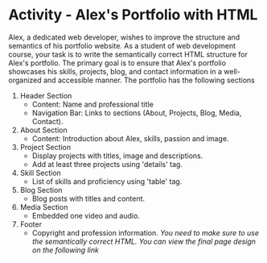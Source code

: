 # Activity - Alex's Portfolio with HTML


Alex, a dedicated web developer, wishes to improve the structure and semantics of his portfolio website. As a student of web development course, your task is to write the semantically correct HTML structure for Alex's portfolio. The primary goal is to ensure that Alex's portfolio showcases his skills, projects, blog, and contact information in a well-organized and accessible manner. The portfolio has the following sections


1. Header Section
   - Content: Name and professional title
   - Navigation Bar: Links to sections (About, Projects, Blog, Media, Contact).
2. About Section
   - Content: Introduction about Alex, skills, passion and image.
3. Project Section
   - Display projects with titles, image and descriptions.
   - Add at least three projects using 'details' tag.
4. Skill Section
   - List of skills and proficiency using 'table' tag.
5. Blog Section
   - Blog posts with titles and content.
6. Media Section
   - Embedded one video and audio.
7. Footer 
   - Copyright and profession information.
 _You need to make sure to use the semantically correct HTML. You can view the final page design on the following link_


